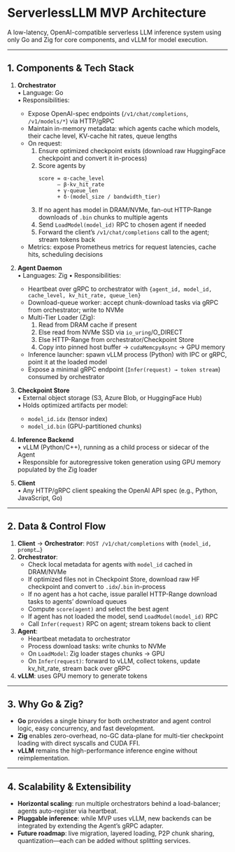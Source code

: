 # ServerlessLLM MVP Architecture

A low-latency, OpenAI-compatible serverless LLM inference system using only Go and Zig for core components, and vLLM for model execution.

---

## 1. Components & Tech Stack

1. **Orchestrator**  
   • Language: Go  
   • Responsibilities:

   - Expose OpenAI-spec endpoints (`/v1/chat/completions`, `/v1/models/*`) via HTTP/gRPC
   - Maintain in-memory metadata: which agents cache which models, their cache level, KV-cache hit rates, queue lengths
   - On request:
     1. Ensure optimized checkpoint exists (download raw HuggingFace checkpoint and convert it in-process)
     2. Score agents by
        ```
        score = α·cache_level
              – β·kv_hit_rate
              + γ·queue_len
              + δ·(model_size / bandwidth_tier)
        ```
     3. If no agent has model in DRAM/NVMe, fan-out HTTP-Range downloads of `.bin` chunks to multiple agents
     4. Send `LoadModel(model_id)` RPC to chosen agent if needed
     5. Forward the client’s `/v1/chat/completions` call to the agent; stream tokens back
   - Metrics: expose Prometheus metrics for request latencies, cache hits, scheduling decisions

2. **Agent Daemon**  
   • Languages: Zig
   • Responsibilities:

   - Heartbeat over gRPC to orchestrator with `{agent_id, model_id, cache_level, kv_hit_rate, queue_len}`
   - Download-queue worker: accept chunk-download tasks via gRPC from orchestrator; write to NVMe
   - Multi-Tier Loader (Zig):
     1. Read from DRAM cache if present
     2. Else read from NVMe SSD via `io_uring`/O_DIRECT
     3. Else HTTP-Range from orchestrator/Checkpoint Store
     4. Copy into pinned host buffer → `cudaMemcpyAsync` → GPU memory
   - Inference launcher: spawn vLLM process (Python) with IPC or gRPC, point it at the loaded model
   - Expose a minimal gRPC endpoint (`Infer(request) → token stream`) consumed by orchestrator

3. **Checkpoint Store**  
   • External object storage (S3, Azure Blob, or HuggingFace Hub)  
   • Holds optimized artifacts per model:

   - `model_id.idx` (tensor index)
   - `model_id.bin` (GPU-partitioned chunks)

4. **Inference Backend**  
   • vLLM (Python/C++), running as a child process or sidecar of the Agent  
   • Responsible for autoregressive token generation using GPU memory populated by the Zig loader

5. **Client**  
   • Any HTTP/gRPC client speaking the OpenAI API spec (e.g., Python, JavaScript, Go)

---

## 2. Data & Control Flow

1. **Client** → **Orchestrator**: `POST /v1/chat/completions` with `{model_id, prompt…}`
2. **Orchestrator**:
   - Check local metadata for agents with `model_id` cached in DRAM/NVMe
   - If optimized files not in Checkpoint Store, download raw HF checkpoint and convert to `.idx`/`.bin` in-process
   - If no agent has a hot cache, issue parallel HTTP-Range download tasks to agents’ download queues
   - Compute `score(agent)` and select the best agent
   - If agent has not loaded the model, send `LoadModel(model_id)` RPC
   - Call `Infer(request)` RPC on agent; stream tokens back to client
3. **Agent**:
   - Heartbeat metadata to orchestrator
   - Process download tasks: write chunks to NVMe
   - On `LoadModel`: Zig loader stages chunks → GPU
   - On `Infer(request)`: forward to vLLM, collect tokens, update kv_hit_rate, stream back over gRPC
4. **vLLM**: uses GPU memory to generate tokens

---

## 3. Why Go & Zig?

- **Go** provides a single binary for both orchestrator and agent control logic, easy concurrency, and fast development.
- **Zig** enables zero-overhead, no-GC data-plane for multi-tier checkpoint loading with direct syscalls and CUDA FFI.
- **vLLM** remains the high-performance inference engine without reimplementation.

---

## 4. Scalability & Extensibility

- **Horizontal scaling**: run multiple orchestrators behind a load-balancer; agents auto-register via heartbeat.
- **Pluggable inference**: while MVP uses vLLM, new backends can be integrated by extending the Agent’s gRPC adapter.
- **Future roadmap**: live migration, layered loading, P2P chunk sharing, quantization—each can be added without splitting services.
